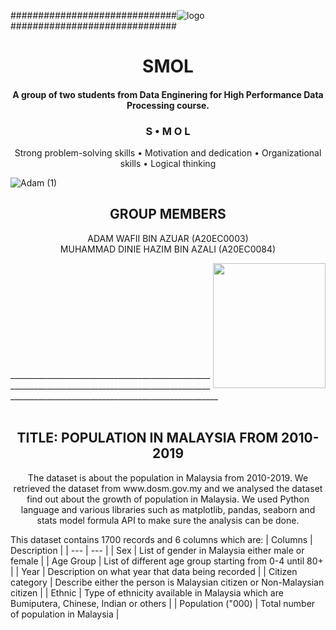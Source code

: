 ##############################![logo](https://user-images.githubusercontent.com/120595244/209935225-aafa25dc-e41f-44b6-963b-cc26f05dad4c.png)
##############################

<h1 align="center">
  SMOL
  <br>
</h1>


<h4 align="center">A group of two students from Data Enginering for High Performance Data Processing course</a>.</h4>

<h3 align="center">
  S •
  M 
  O 
  L
</h3>

<p align="center">
  <a>Strong problem-solving skills</a> •
  <a>Motivation and dedication</a> •
  <a>Organizational skills</a> •
  <a>Logical thinking</a>
</p>

![Adam (1)](https://user-images.githubusercontent.com/120595244/210052297-791f5280-c5b1-492c-ab6b-de01950a6185.jpg)
<h2 align="center">
  GROUP MEMBERS
  <br>
</h2>
<p align="center">
  ADAM WAFII BIN AZUAR (A20EC0003)
  <br>
  MUHAMMAD DINIE HAZIM BIN AZALI (A20EC0084)
</p>
<img align="right" width="180" height="200" src="https://media-exp1.licdn.com/dms/image/C5603AQE11--OSZp_ew/profile-displayphoto-shrink_200_200/0/1668077297959?e=1675900800&v=beta&t=Flu9EVBf_13ZJkioBuuxBElNcTxYQPZFtImDwOtwXLA">
<br>
<br>
<br>
<br>
<br>
<br>
<br>
<br>
<br>
<br>
________________________________________________________________________________________________________________________________________________________
<br>
<br>
<h2 align="center">
  TITLE: POPULATION IN MALAYSIA FROM 2010-2019<br>
</h2>
<p align="center">
  The dataset is about the population in Malaysia from 2010-2019. We retrieved the dataset from www.dosm.gov.my and we analysed the dataset find out about the growth of population in Malaysia. We used Python language and various libraries such as matplotlib, pandas, seaborn and stats model formula API to make sure the analysis can be done.<br>
</p>

This dataset contains 1700 records and 6 columns which are:
| Columns | Description |
| --- | --- |
| Sex | List of gender in Malaysia either male or female |
| Age Group | List of different age group starting from 0-4 until 80+ |
| Year | Description on what year that data being recorded |
| Citizen category | Describe either the person is Malaysian citizen or Non-Malaysian citizen |
| Ethnic | Type of ethnicity available in Malaysia which are Bumiputera, Chinese, Indian or others |
| Population ("000) | Total number of population in Malaysia |
